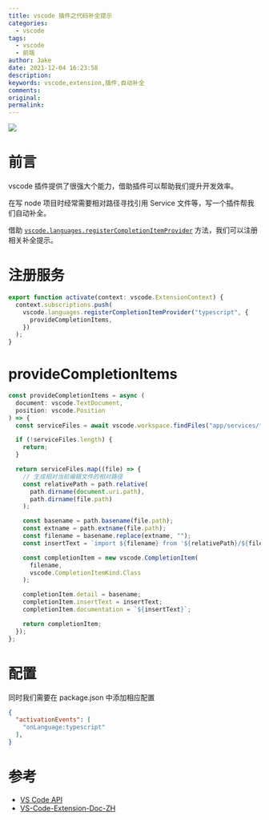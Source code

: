 ```yaml
---
title: vscode 插件之代码补全提示
categories:
  - vscode
tags:
  - vscode
  - 前端
author: Jake
date: 2021-12-04 16:23:58
description:
keywords: vscode,extension,插件,自动补全
comments:
original:
permalink:
---
```


![](//blogimg.jakeyu.top/vscode-%E6%8F%92%E4%BB%B6%E4%B9%8B%E4%BB%A3%E7%A0%81%E8%A1%A5%E5%85%A8%E6%8F%90%E7%A4%BA/v2-30670b252d59bcc15c040f783d79f5e9_720w.png)

<!--more-->

# 前言

vscode 插件提供了很强大个能力，借助插件可以帮助我们提升开发效率。

在写 node 项目时经常需要相对路径寻找引用 Service 文件等，写一个插件帮我们自动补全。

借助 [`vscode.languages.registerCompletionItemProvider`](https://code.visualstudio.com/api/references/vscode-api) 方法，我们可以注册相关补全提示。

# 注册服务

```ts
export function activate(context: vscode.ExtensionContext) {
  context.subscriptions.push(
    vscode.languages.registerCompletionItemProvider("typescript", {
      provideCompletionItems,
    })
  );
}
```

# provideCompletionItems

```ts
const provideCompletionItems = async (
  document: vscode.TextDocument,
  position: vscode.Position
) => {
  const serviceFiles = await vscode.workspace.findFiles("app/services/**/*.ts");

  if (!serviceFiles.length) {
    return;
  }

  return serviceFiles.map((file) => {
    // 生成相对当前编辑文件的相对路径
    const relativePath = path.relative(
      path.dirname(document.uri.path),
      path.dirname(file.path)
    );

    const basename = path.basename(file.path);
    const extname = path.extname(file.path);
    const filename = basename.replace(extname, "");
    const insertText = `import ${filename} from '${relativePath}/${filename}';\n${filename}`;

    const completionItem = new vscode.CompletionItem(
      filename,
      vscode.CompletionItemKind.Class
    );

    completionItem.detail = basename;
    completionItem.insertText = insertText;
    completionItem.documentation = `${insertText}`;

    return completionItem;
  });
};
```

# 配置

同时我们需要在 package.json 中添加相应配置

```json
{
  "activationEvents": [
    "onLanguage:typescript"
  ],
}
```

# 参考

- [VS Code API](https://code.visualstudio.com/api/references/vscode-api)
- [VS-Code-Extension-Doc-ZH](https://github.com/Liiked/VS-Code-Extension-Doc-ZH)